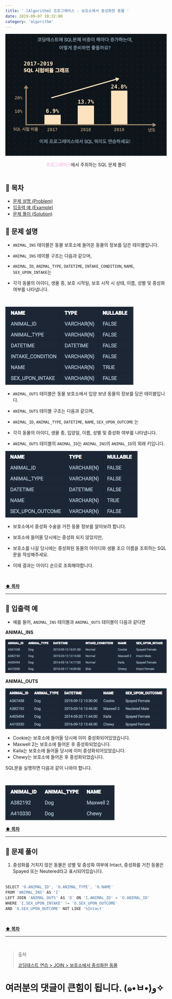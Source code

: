 ```yaml
---
title: ' [Algorithm] 프로그래머스 - 보호소에서 중성화한 동물 '
date: 2019-09-07 10:32:00
category: 'algorithm'
---
```


![](../../images/sql/logo.png)

<center><strong style="color:#fbc2eb">프로그래머스</strong>에서 주최하는 SQL 문제 풀이</center>

<br />

## **💎 목차**
  * [문제 설명 (Problem)](#-문제-설명)
  * [입출력 예 (Example)](#-입출력-예)
  * [문제 풀이 (Solution)](#-문제-풀이)

## **📕 문제 설명**

- `ANIMAL_INS` 테이블은 동물 보호소에 들어온 동물의 정보를 담은 테이블입니다.

- `ANIMAL_INS` 테이블 구조는 다음과 같으며,

- `ANIMAL_ID`, `ANIMAL_TYPE`, `DATETIME`, `INTAKE_CONDITION`, `NAME`, `SEX_UPON_INTAKE`는

- 각각 동물의 아이디, 생물 종, 보호 시작일, 보호 시작 시 상태, 이름, 성별 및 중성화 여부를 나타냅니다.

<br />

![](../../images/sql/table.1.png)
<br />

- `ANIMAL_OUTS` 테이블은 동물 보호소에서 입양 보낸 동물의 정보를 담은 테이블입니다. 

- `ANIMAL_OUTS` 테이블 구조는 다음과 같으며, 

- `ANIMAL_ID`, `ANIMAL_TYPE`, `DATETIME`, `NAME`, `SEX_UPON_OUTCOME` 는 

- 각각 동물의 아이디, 생물 종, 입양일, 이름, 성별 및 중성화 여부를 나타냅니다. 

- `ANIMAL_OUTS` 테이블의 `ANIMAL_ID`는 `ANIMAL_INS`의 `ANIMAL_ID`의 외래 키입니다.

![](../../images/sql/table.2.png)
<br />

- 보호소에서 중성화 수술을 거친 동물 정보를 알아보려 합니다.

- 보호소에 들어올 당시에는 중성화 되지 않았지만,

- 보호소를 나갈 당시에는 중성화된 동물의 아이디와 생물 조으 이름을 조회하는 SQL문을 작성해주세요.

- 이때 결과는 아이디 순으로 조회해야합니다.

<br />

**[⬆ 목차](#-목차)**

---

## **📙 입출력 예**

- 예를 들어, `ANIMAL_INS` 테이블과 `ANIMAL_OUTS` 테이블이 다음과 같다면

__ANIMAL_INS__

![](../../images/sql/join/4-1.example.png)
<br />

__ANIMAL_OUTS__

![](../../images/sql/join/4-2.example.png)
<br />

- Cookie는 보호소에 들어올 당시에 이미 중성화되어있었습니다.
- Maxwell 2는 보호소에 들어온 후 중성화되었습니다.
- Kaila는 보호소에 들어올 당시에 이미 중성화되어있었습니다.
- Chewy는 보호소에 들어온 후 중성화되었습니다.

SQL문을 실행하면 다음과 같이 나와야 합니다.

<br />

![](../../images/sql/join/4-3.example.png)
<br />

**[⬆ 목차](#-목차)**

---

## **📘 문제 풀이**

1. 중성화를 거치지 않은 동물은 성별 및 중성화 여부에 Intact, 중성화를 거친 동물은 Spayed 또는 Neutered라고 표시되어있습니다.

```js

SELECT 'O.ANIMAL_ID', 'O.ANIMAL_TYPE', 'O.NAME'
FROM 'ANIMAL_INS' AS 'I'
LEFT JOIN 'ANIMAL_OUTS' AS 'O' ON 'I.ANIMAL_ID' = 'O.ANIMAL_ID'
WHERE 'I.SEX_UPON_INTAKE' != 'O.SEX_UPON_OUTCOME'
AND 'O.SEX_UPON_OUTCOME' NOT LIKE '%Intact'

```

<br />

**[⬆ 목차](#-목차)**

---

<br />

> 출처
>
> <a href="https://programmers.co.kr/learn/courses/30/lessons/59045" target="_blank">코딩테스트 연습 > JOIN > 보호소에서 중성화한 동물</a>

# 여러분의 댓글이 큰힘이 됩니다. (๑•̀ㅂ•́)و✧
